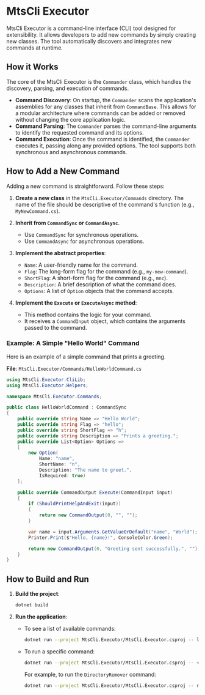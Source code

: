 # MtsCli Executor

MtsCli Executor is a command-line interface (CLI) tool designed for extensibility. It allows developers to add new commands by simply creating new classes. The tool automatically discovers and integrates new commands at runtime.

## How it Works

The core of the MtsCli Executor is the `Commander` class, which handles the discovery, parsing, and execution of commands.

- **Command Discovery**: On startup, the `Commander` scans the application's assemblies for any classes that inherit from `CommandBase`. This allows for a modular architecture where commands can be added or removed without changing the core application logic.
- **Command Parsing**: The `Commander` parses the command-line arguments to identify the requested command and its options.
- **Command Execution**: Once the command is identified, the `Commander` executes it, passing along any provided options. The tool supports both synchronous and asynchronous commands.

## How to Add a New Command

Adding a new command is straightforward. Follow these steps:

1.  **Create a new class** in the `MtsCli.Executor/Commands` directory. The name of the file should be descriptive of the command's function (e.g., `MyNewCommand.cs`).

2.  **Inherit from `CommandSync` or `CommandAsync`**.
    - Use `CommandSync` for synchronous operations.
    - Use `CommandAsync` for asynchronous operations.

3.  **Implement the abstract properties**:
    - `Name`: A user-friendly name for the command.
    - `Flag`: The long-form flag for the command (e.g., `my-new-command`).
    - `ShortFlag`: A short-form flag for the command (e.g., `mnc`).
    - `Description`: A brief description of what the command does.
    - `Options`: A list of `Option` objects that the command accepts.

4.  **Implement the `Execute` or `ExecuteAsync` method**:
    - This method contains the logic for your command.
    - It receives a `CommandInput` object, which contains the arguments passed to the command.

### Example: A Simple "Hello World" Command

Here is an example of a simple command that prints a greeting.

**File**: `MtsCli.Executor/Commands/HelloWorldCommand.cs`

```csharp
using MtsCli.Executor.CliLib;
using MtsCli.Executor.Helpers;

namespace MtsCli.Executor.Commands;

public class HelloWorldCommand : CommandSync
{
    public override string Name => "Hello World";
    public override string Flag => "hello";
    public override string ShortFlag => "h";
    public override string Description => "Prints a greeting.";
    public override List<Option> Options =>
    [
        new Option(
            Name: "name",
            ShortName: "n",
            Description: "The name to greet.",
            IsRequired: true)
    ];

    public override CommandOutput Execute(CommandInput input)
    {
        if (ShouldPrintHelpAndExit(input))
        {
            return new CommandOutput(0, "", "");
        }

        var name = input.Arguments.GetValueOrDefault("name", "World");
        Printer.Print($"Hello, {name}!", ConsoleColor.Green);

        return new CommandOutput(0, "Greeting sent successfully.", "");
    }
}
```

## How to Build and Run

1.  **Build the project**:
    ```bash
    dotnet build
    ```

2.  **Run the application**:
    - To see a list of available commands:
      ```bash
      dotnet run --project MtsCli.Executor/MtsCli.Executor.csproj -- list
      ```
    - To run a specific command:
      ```bash
      dotnet run --project MtsCli.Executor/MtsCli.Executor.csproj -- <command_flag> [options]
      ```
      For example, to run the `DirectoryRemover` command:
      ```bash
      dotnet run --project MtsCli.Executor/MtsCli.Executor.csproj -- remove-dir -p "C:\path\to\your\project"
      ```
